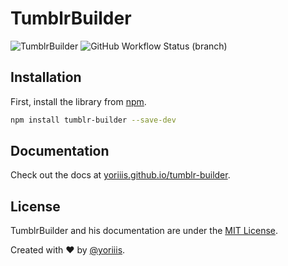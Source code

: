 # TumblrBuilder

![TumblrBuilder](https://img.shields.io/badge/tumblr--builder-v2.0.0-001935.svg?style=for-the-badge) ![GitHub Workflow Status (branch)](https://img.shields.io/github/workflow/status/yoriiis/tumblr-builder/Build/master?style=for-the-badge)

## Installation

First, install the library from [npm](https://www.npmjs.com/package/tumblr-builder).

```bash
npm install tumblr-builder --save-dev
```

## Documentation

Check out the docs at [yoriiis.github.io/tumblr-builder](https://yoriiis.github.io/tumblr-builder).


## License

TumblrBuilder and his documentation are under the [MIT License](http://opensource.org/licenses/MIT).

Created with ♥ by [@yoriiis](http://github.com/yoriiis).
